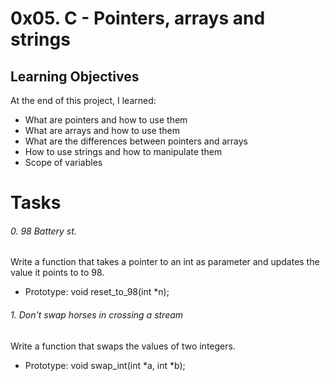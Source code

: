 # 0x05. C - Pointers, arrays and strings

## Learning Objectives
At the end of this project, I learned:
* What are pointers and how to use them
* What are arrays and how to use them
* What are the differences between pointers and arrays
* How to use strings and how to manipulate them
* Scope of variables
# Tasks
###### 0. 98 Battery st.
Write a function that takes a pointer to an int as parameter and updates the value it points to to 98.
* Prototype: void reset_to_98(int *n);
###### 1. Don't swap horses in crossing a stream
Write a function that swaps the values of two integers.
* Prototype: void swap_int(int *a, int *b);

